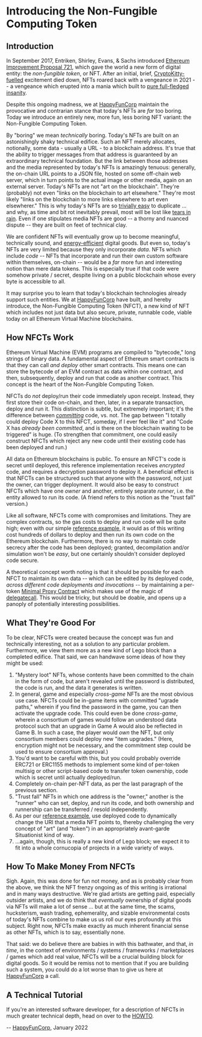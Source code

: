 # Introducing the Non-Fungible Computing Token

## Introduction

In September 2017, Entriken, Shirley, Evans, & Sachs introduced [Ethereum Improvement Proposal 721](https://eips.ethereum.org/EIPS/eip-721), which gave the world a new form of digital entity: the _non-fungible token_, or NFT. After an initial, brief, [CryptoKitty-fuelled](https://techcrunch.com/2017/12/03/people-have-spent-over-1m-buying-virtual-cats-on-the-ethereum-blockchain/) excitement died down, NFTs roared back with a vengeance in 2021 -- a vengeance which erupted into a mania which built to [pure full-fledged insanity](https://www.theverge.com/2021/12/30/22860010/bored-ape-yacht-club-payc-phayc-copycat-nft).

Despite this ongoing madness, we at [HappyFunCorp](https://happyfuncorp.com/) maintain the provocative and contrarian stance that today's NFTs are _far_ too boring. Today we introduce an entirely new, more fun, less boring NFT variant: the Non-Fungible Computing Token.

By "boring" we mean _technically_ boring. Today's NFTs are built on an astonishingly shaky technical edifice. Such an NFT merely allocates, notionally, some data - usually a URL - to a blockchain address. It's true that the ability to trigger messages from that address is guaranteed by an extraordinary technical foundation. But the link between those addresses and the media represented by today's NFTs is amazingly tenuous: generally, the on-chain URL points to a JSON file, hosted on some off-chain web server, which in turn points to the actual image or other media, again on an external server. Today's NFTs are not "art on the blockchain". They're (probably) not even "links on the blockchain to art elsewhere." They're most likely "links on the blockchain to more links elsewhere to art even elsewherer." This is why today's NFTs are so [trivially easy](https://www.producthunt.com/posts/nft-replicas) to duplicate ... and why, as time and bit rot inevitably prevail, most will be lost like [tears in rain](https://www.youtube.com/watch?v=NoAzpa1x7jU#t=1m49s). Even if one stipulates media NFTs are good -- a thorny and nuanced dispute -- they are built on feet of technical clay.

We are confident NFTs will eventually grow up to become meaningful, technically sound, and [energy-efficient](https://blog.ethereum.org/2021/05/18/country-power-no-more/) digital goods. But even so, today's NFTs are very limited because they only incorporate _data_. NFTs which include _code_ -- NFTs that incorporate and run their own custom software within themselves, on-chain -- would be a _far_ more fun and interesting notion than mere data tokens. This is especially true if that code were somehow private / secret, despite living on a public blockchain whose every byte is accessible to all.

It may surprise you to learn that today's blockchain technologies already support such entities. We at [HappyFunCorp](https://happyfuncorp.com/) have built, and hereby introduce, the Non-Fungible Computing Token (NFCT), a new kind of NFT which includes not just data but also secure, private, runnable code, viable today on all Ethereum Virtual Machine blockchains.

## How NFCTs Work

Ethereum Virtual Machine (EVM) programs are compiled to "bytecode," long strings of binary data. A fundamental aspect of Ethereum smart contracts is that they can call _and deploy_ other smart contracts. This means one can store the bytecode of an EVM contract as data within one contract, and then, subsequently, deploy and run that code as another contract. This concept is the heart of the Non-Fungible Computing Token.

NFCTs do _not_ deploy/run their code immediately upon receipt. Instead, they first store their code on-chain, and then, later, in a separate transaction, deploy and run it. This distinction is subtle, but extremely important; it's the difference between [_committing_](https://cdixon.org/2020/01/26/computers-that-can-make-commitments) code, vs. not. The gap between "I totally could deploy Code X to this NFCT, someday, if I ever feel like it" and "Code X has _already been committed_, and is there on the blockchain waiting to be triggered" is huge. (To strengthen that commitment, one could easily construct NFCTs which  reject any new code until their existing code has been deployed and run.)

All data on Ethereum blockchains is public. To ensure an NFCT's code is secret until deployed, this reference implementation receives _encrypted_ code, and requires a decryption password to deploy it. A beneficial effect is that NFCTs can be structured such that anyone with the password, not just the owner, can trigger deployment. It would also be easy to construct NFCTs which have one _owner_ and another, entirely separate _runner_, i.e. the entity allowed to run its code. (A friend refers to this notion as the "trust fall" version.)

Like all software, NFCTs come with compromises and limitations. They are complex contracts, so the gas costs to deploy and run code will be quite high; even with our simple [reference example](./HOWTO.md), it would as of this writing cost hundreds of dollars to deploy and then run its own code on the Ethereum blockchain. Furthermore, there is no way to maintain code secrecy after the code has been deployed; granted, decompilation and/or simulation won't be _easy_, but one certainly shouldn't consider deployed code secure.

A theoretical concept worth noting is that it should be possible for each NFCT to maintain its own data -- which can be edited by its deployed code, _across different code deployments and invocations_ -- by maintaining a per-token [Minimal Proxy Contract](https://eips.ethereum.org/EIPS/eip-1167) which makes use of the magic of [delegatecall](https://docs.soliditylang.org/en/v0.8.10/introduction-to-smart-contracts.html#delegatecall-callcode-and-libraries). This would be tricky, but should be doable, and opens up a panoply of potentially interesting possibilities.

## What They're Good For

To be clear, NFCTs were created because the concept was fun and technically interesting, not as a solution to any particular problem. Furthermore, we view them more as a new kind of Lego block than a completed edifice. That said, we can handwave some ideas of how they might be used:

1. "Mystery loot" NFTs, whose contents have been committed to the chain in the form of code, but aren't revealed until the password is distributed, the code is run, and the data it generates is written.
2. In general, game and especially _cross-game_ NFTs are the most obvious use case. NFCTs could be in-game items with committed "ugrade paths," wherein if you find the password in the game, you can then activate the upgrade code. This could even be done _cross-game_, wherein a consortium of games would follow an understood data protocol such that an upgrade in Game A would also be reflected in Game B. In such a case, the player would _own_ the NFT, but only consortium members could deploy new "item upgrades." (Here, encryption might not be necessary, and the commitment step could be used to ensure consortium approval.)
3. You'd want to be careful with this, but you could probably override ERC721 or ERC1155 methods to implement some kind of per-token multisig or other script-based code to transfer token ownership, code which is secret until actually deployed/run.
4. Completely on-chain per-NFT data, as per the last paragraph of the previous section.
5. "Trust fall" NFTs in which one address is the "owner," another is the "runner" who can set, deploy, and run its code, and both ownership and runnership can be transferred / resold independently.
6. As per our [reference example](./HOWTO.md), use deployed code to dynamically change the URI that a media NFT points to, thereby challenging the very concept of "art" (and "token") in an appropriately avant-garde Situationist kind of way.
7. ...again, though, this is really a new kind of Lego block; we expect it to fit into a whole cornucopia of projects in a wide variety of ways.

## How To Make Money From NFCTs

Sigh. Again, this was done for fun not money, and as is probably clear from the above, we think the NFT frenzy ongoing as of this writing is irrational and in many ways destructive. We're glad artists are getting paid, especially outsider artists, and we do think that _eventually_ ownership of digital goods via NFTs will make a lot of sense ... but at the same time, the scams, hucksterism, wash trading, ephemerality, and sizable environmental costs of today's NFTs combine to make us us roll our eyes profoundly at this subject. Right now, NFCTs make exactly as much inherent financial sense as other NFTs, which is to say, essentially none.

That said: we do believe there are babies in with this bathwater, and that, _in time_, in the context of environments / systems / frameworks / marketplaces / games which add real value, NFCTs will be a crucial building block for digital goods. So it would be remiss not to mention that if you are building such a system, you could do a lot worse than to give us here at [HappyFunCorp](https://happyfuncorp.com/) a call.

## A Technical Tutorial

If you're an interested software developer, for a description of NFCTs in much greater technical depth, head on over to the [HOWTO](./HOWTO.md).

-- [HappyFunCorp](https://happyfuncorp.com/), January 2022
